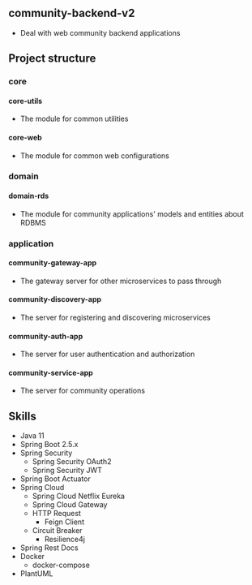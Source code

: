 ## community-backend-v2
* Deal with web community backend applications


## Project structure

### core
#### core-utils
* The module for common utilities

#### core-web
* The module for common web configurations

### domain
#### domain-rds
* The module for community applications' models and entities about RDBMS

### application
#### community-gateway-app
* The gateway server for other microservices to pass through

#### community-discovery-app
* The server for registering and discovering microservices

#### community-auth-app
* The server for user authentication and authorization 

#### community-service-app
* The server for community operations


## Skills
* Java 11
* Spring Boot 2.5.x
* Spring Security
  * Spring Security OAuth2
  * Spring Security JWT
* Spring Boot Actuator
* Spring Cloud
  * Spring Cloud Netflix Eureka
  * Spring Cloud Gateway
  * HTTP Request 
    * Feign Client
  * Circuit Breaker
    * Resilience4j
* Spring Rest Docs
* Docker
  * docker-compose
* PlantUML
